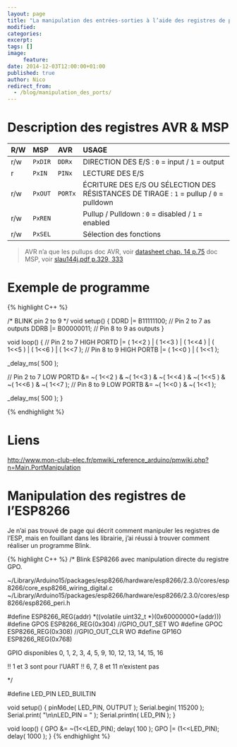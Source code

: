 ```yaml
---
layout: page
title: "La manipulation des entrées-sorties à l’aide des registres de port"
modified:
categories:
excerpt:
tags: []
image:
     feature:
date: 2014-12-03T12:00:00+01:00
published: true
author: Nico
redirect_from:
  - /blog/manipulation_des_ports/
---
```





# Description des registres AVR & MSP

| R/W | MSP     | AVR     | USAGE                                                                                   |
| :-- | :--     | :--     | :--                                                                                     |
| r/w | `PxDIR` | `DDRx`  | DIRECTION DES E/S : `0` = input  / `1` = output                                         |
| r   | `PxIN`  | `PINx`  | LECTURE DES E/S                                                                         |
| r/w | `PxOUT` | `PORTx` | ÉCRITURE DES E/S OU SÉLECTION DES RÉSISTANCES DE TIRAGE : `1` = pullup / `0` = pulldown |
| r/w | `PxREN` |         | Pullup / Pulldown : `0` = disabled / `1` = enabled                                      |
| r/w | `PxSEL` |         | Sélection des fonctions                                                                 |

> AVR n’a que les pullups
> doc AVR, voir [datasheet chap. 14 p.75](http://www.atmel.com/images/atmel-8271-8-bit-avr-microcontroller-atmega48a-48pa-88a-88pa-168a-168pa-328-328p_datasheet_complete.pdf)
> doc MSP, voir [slau144j.pdf p.329, 333](http://www.ti.com/lit/ug/slau144j/slau144j.pdf)


# Exemple de programme

{% highlight C++ %}

/*
  BLINK pin 2 to 9
*/
void setup()
{
  DDRD |= B11111100; // Pin 2 to 7 as outputs
  DDRB |= B00000011; // Pin 8 to 9 as outputs
}

void loop()
{
  // Pin 2 to 7 HIGH
  PORTD |= ( 1<<2 ) | ( 1<<3 ) | ( 1<<4 ) | ( 1<<5 ) | ( 1<<6 ) | ( 1<<7 );
  // Pin 8 to 9 HIGH
  PORTB |= ( 1<<0 ) | ( 1<<1 );

  _delay_ms( 500 );

  // Pin 2 to 7 LOW
  PORTD &= ~( 1<<2 ) & ~( 1<<3 ) & ~( 1<<4 ) & ~( 1<<5 ) & ~( 1<<6 ) & ~( 1<<7 );
  // Pin 8 to 9 LOW
  PORTB &= ~( 1<<0 ) & ~( 1<<1 );

  _delay_ms( 500 );
}

{% endhighlight %}






# Liens

<http://www.mon-club-elec.fr/pmwiki_reference_arduino/pmwiki.php?n=Main.PortManipulation>



# Manipulation des registres de l’ESP8266

Je n’ai pas trouvé de page qui décrit comment manipuler les registres de l’ESP, mais en fouillant dans les librairie, j’ai réussi à trouver comment réaliser un programme Blink.


{% highlight C++ %}
/*
  Blink ESP8266 avec manipulation directe du registre GPO.

~/Library/Arduino15/packages/esp8266/hardware/esp8266/2.3.0/cores/esp8266/core_esp8266_wiring_digital.c
~/Library/Arduino15/packages/esp8266/hardware/esp8266/2.3.0/cores/esp8266/esp8266_peri.h

#define ESP8266_REG(addr) *((volatile uint32_t *)(0x60000000+(addr)))
#define GPOS   ESP8266_REG(0x304) //GPIO_OUT_SET WO
#define GPOC   ESP8266_REG(0x308) //GPIO_OUT_CLR WO
#define GP16O  ESP8266_REG(0x768)

GPIO disponibles
0, 1, 2, 3, 4, 5,
9, 10,
12, 13, 14, 15, 16


!! 1 et 3 sont pour l’UART
!! 6, 7, 8 et 11 n’existent pas

*/

#define LED_PIN LED_BUILTIN

void setup()
{
  pinMode( LED_PIN, OUTPUT );
  Serial.begin( 115200 );
  Serial.print( "\n\nLED_PIN = " );
  Serial.println( LED_PIN );
}

void loop()
{
  GPO &= ~(1<<LED_PIN);
  delay( 100 );
  GPO |= (1<<LED_PIN);
  delay( 1000 );
}
{% endhighlight %}
